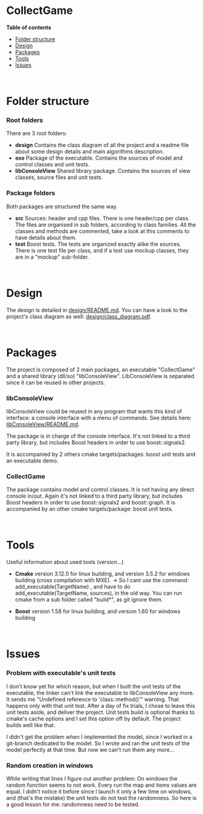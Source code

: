 # CollectGame
**Table of contents**
- [Folder structure](#p1)
- [Design](#p2)
- [Packages](#p3)
- [Tools](#p4)
- [Issues](#p5)

<br><a name="p1"></a> 
# Folder structure
### Root folders
There are 3 root folders:
- **design**
Contains the class diagram of all the project and a readme file about some design details and main algorithms description.
- **exe**
Package of the executable. Contains the sources of  model and control classes and unit tests.
- **libConsoleView**
Shared library package. Contains the sources of view classes, source files and unit tests.

### Package folders
Both packages are structured the same way.
- **src**  Sources: header and cpp files.
There is one header/cpp per class. The files are organised in sub folders, according to class families. All the classes and methods are commented, take a look at this comments to have details about them. 
- **test**  Boost tests.
The tests are organized exactly alike the sources. There is one test file per class, and if a test use mockup classes, they are in a "mockup" sub-folder.


<br><a name="p2"></a> 
# Design
The design is detailed in  [design/README.md](design/README.md). You can have a look to the project's class diagram as well: [design/class_diagram.pdf](design/class_diagram.pdf).


<br><a name="p3"></a> 
# Packages
The project is composed of 2 main packages, an executable "CollectGame" and a shared library (dll/so) "libConsoleView". LibConsoleView is separated since it can be reused in other projects.
### libConsoleView
libConsoleView could be reused in any program that wants this kind of interface: a console interface with a menu of commands. 
See details here: [libConsoleView/README.md](libConsoleView/README.md).

The package is in charge of the console interface. It's not linked to a third party library, but includes Boost headers in order to use boost::signals2.

It is accompanied by 2 others cmake targets/packages: boost unit tests and an executable demo.

### CollectGame
The package contains model and control classes. It is not having any direct console in/out.
Again it's not linked to a third party library, but includes Boost headers in order to use boost::signals2 and boost::graph.
It is accompanied by an other cmake targets/package: boost unit tests.

<br><a name="p4"></a> 
# Tools
Useful information about used tools (version...)
- **Cmake**
version 3.12.0 for linux building, and version 3.5.2 for windows building (cross compilation with MXE). 
-> So I cant use the command: add_executable(TargetName) , and have to do add_executable(TargetName, sources), in the old way.
You can run cmake from a sub folder called "build*", as git ignore them.

- **Boost**
version 1.58 for linux building, and version 1.60 for windows building 


<br><a name="p5"></a> 
# Issues
### Problem with executable's unit tests
I don't know yet for which reason, but when I built the unit tests of the executable, the linker can't link the executable to libConsoleView any more. It sends me "Undefined reference to 'class::method()'" warning. That happens only with that unit test. After a day of fix trials, I chose to leave this unit tests aside, and deliver the project.
Unit tests build is optional thanks to cmake's cache options and I set this option off by default. The project builds well like that.

I didn't get the problem when I implemented the model, since I worked in a git-branch dedicated to the model. So I wrote and ran the unit tests of the model perfectly at that time. But now we can't run them any more...

### Random creation in windows
While writing that lines I figure out another problem: On windows the random function seems to not work. Every run the map and items values are equal.  I didn't notice it before since I launch it only a few time on windows, and (that's the mistake) the unit tests do not test the randomness. So here is a good lesson for me: randomness need to be tested.
